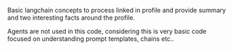 Basic langchain concepts to process linked in profile and provide summary and two interesting facts around the profile.


Agents are not used in this code, considering this is very basic code focused on understanding prompt templates, chains etc..